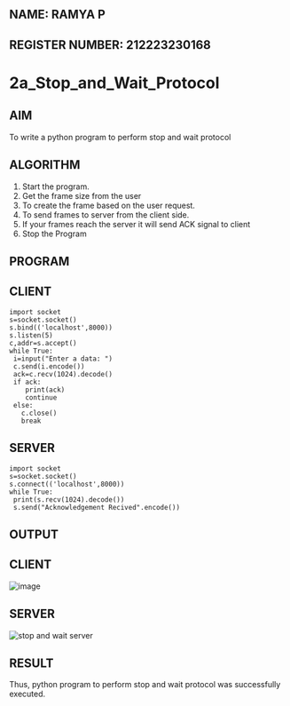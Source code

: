 ## NAME: RAMYA P
## REGISTER NUMBER: 212223230168

# 2a_Stop_and_Wait_Protocol

## AIM 
To write a python program to perform stop and wait protocol

## ALGORITHM
1. Start the program.
2. Get the frame size from the user
3. To create the frame based on the user request.
4. To send frames to server from the client side.
5. If your frames reach the server it will send ACK signal to client
6. Stop the Program
   
## PROGRAM
## CLIENT
~~~
import socket
s=socket.socket()
s.bind(('localhost',8000))
s.listen(5)
c,addr=s.accept()
while True:
 i=input("Enter a data: ")
 c.send(i.encode())
 ack=c.recv(1024).decode()
 if ack:
    print(ack)
    continue
 else:
   c.close()
   break
~~~
## SERVER
~~~
import socket
s=socket.socket()
s.connect(('localhost',8000))
while True:
 print(s.recv(1024).decode())
 s.send("Acknowledgement Recived".encode())
~~~
## OUTPUT
## CLIENT
![image](https://github.com/23006111/2a_Stop_and_Wait_Protocol/assets/145981696/ad45c04c-0caf-421a-809c-207a8e4a8b85)
## SERVER
![stop and wait server](https://github.com/23006111/2a_Stop_and_Wait_Protocol/assets/145981696/a755114e-2f6f-401b-b281-9c7b6287138b)


## RESULT
Thus, python program to perform stop and wait protocol was successfully executed.
